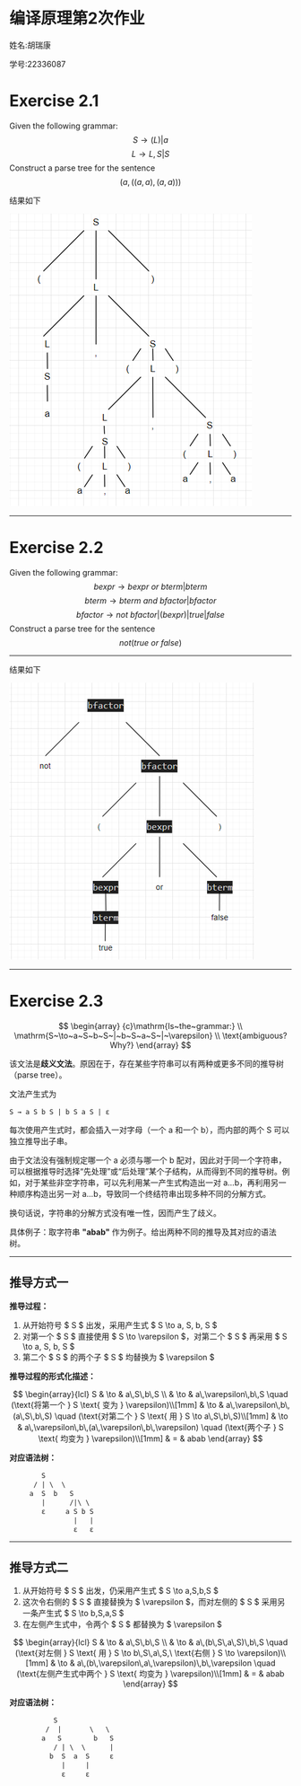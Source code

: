 # 编译原理第2次作业

姓名:胡瑞康

学号:22336087

# Exercise 2.1

Given the following grammar:
$$
S\to(L)|a
$$
$$
L\to L,S|S
$$
Construct a parse tree for the sentence
$$
(a,((a,a),(a,a)))
$$

结果如下

![alt text](image.png)

---

# Exercise 2.2

Given the following grammar:
$$
bexpr \to bexpr\ or\ bterm|bterm
$$
$$
bterm \to bterm\ and\ bfactor|bfactor
$$
$$
bfactor \to not\ bfactor|(bexpr)|true|false
$$
Construct a parse tree for the sentence
$$
not(true\ or\ false)
$$

---

结果如下

![alt text](image-1.png)

---

# Exercise 2.3
$$
\begin{array}
{c}\mathrm{Is~the~grammar:} \\
\mathrm{S~\to~a~S~b~S~|~b~S~a~S~|~\varepsilon} \\
\text{ambiguous? Why?}
\end{array}
$$

该文法是**歧义文法**。原因在于，存在某些字符串可以有两种或更多不同的推导树（parse tree）。


文法产生式为
```
S → a S b S | b S a S | ε
```
每次使用产生式时，都会插入一对字母（一个 a 和一个 b），而内部的两个 S 可以独立推导出子串。

由于文法没有强制规定哪一个 a 必须与哪一个 b 配对，因此对于同一个字符串，可以根据推导时选择“先处理”或“后处理”某个子结构，从而得到不同的推导树。例如，对于某些非空字符串，可以先利用某一产生式构造出一对 a...b，再利用另一种顺序构造出另一对 a...b，导致同一个终结符串出现多种不同的分解方式。

换句话说，字符串的分解方式没有唯一性，因而产生了歧义。

具体例子：取字符串 **"abab"** 作为例子。给出两种不同的推导及其对应的语法树。

---


## 推导方式一

**推导过程：**

1. 从开始符号 $ S $ 出发，采用产生式
   $ S \to a\, S\, b\, S $
2. 对第一个 $ S $ 直接使用 $ S \to \varepsilon $，对第二个 $ S $ 再采用
   $ S \to a\, S\, b\, S $
3. 第二个 $ S $ 的两个子 $ S $ 均替换为 $ \varepsilon $

**推导过程的形式化描述：**

$$
\begin{array}{lcl}
S & \to & a\,S\,b\,S \\
  & \to & a\,\varepsilon\,b\,S \quad (\text{将第一个 } S \text{ 变为 } \varepsilon)\\[1mm]
  & \to & a\,\varepsilon\,b\,(a\,S\,b\,S) \quad (\text{对第二个 } S \text{ 用 } S \to a\,S\,b\,S)\\[1mm]
  & \to & a\,\varepsilon\,b\,(a\,\varepsilon\,b\,\varepsilon) \quad (\text{两个子 } S \text{ 均变为 } \varepsilon)\\[1mm]
  & = & abab
\end{array}
$$

**对应语法树：**

```
        S
      / | \  \
     a  S  b   S
        |      /|\ \
        ε     a S b S
                |   |
                ε   ε
```

---

## 推导方式二


1. 从开始符号 $ S $ 出发，仍采用产生式
   $ S \to a\,S\,b\,S $
2. 这次令右侧的 $ S $ 直接替换为 $ \varepsilon $，而对左侧的 $ S $ 采用另一条产生式
   $ S \to b\,S\,a\,S $
3. 在左侧产生式中，令两个 $ S $ 都替换为 $ \varepsilon $


$$
\begin{array}{lcl}
S & \to & a\,S\,b\,S \\
  & \to & a\,(b\,S\,a\,S)\,b\,S \quad (\text{对左侧 } S \text{ 用 } S \to b\,S\,a\,S,\ \text{右侧 } S \to \varepsilon)\\[1mm]
  & \to & a\,(b\,\varepsilon\,a\,\varepsilon)\,b\,\varepsilon \quad (\text{左侧产生式中两个 } S \text{ 均变为 } \varepsilon)\\[1mm]
  & = & abab
\end{array}
$$

**对应语法树：**

```
           S
         /  |       \   \
        a   S        b   S
           / | \  \      |
          b  S  a  S     ε
             |     |
             ε     ε
```
